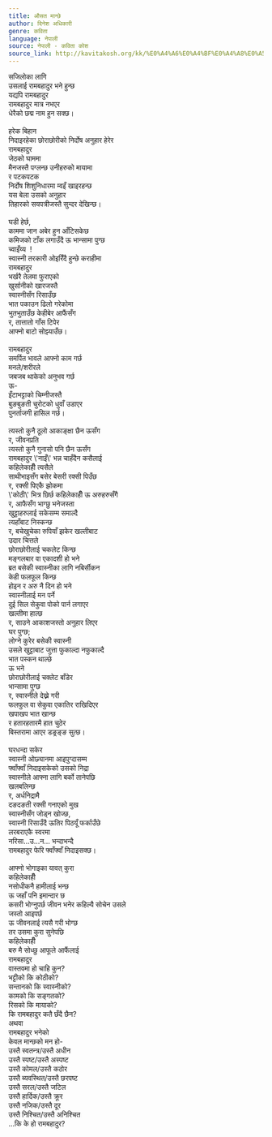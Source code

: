 ```yaml
---
title: औसत मान्छे
author: दिनेश अधिकारी
genre: कविता
language: नेपाली
source: नेपाली - कविता कोश
source_link: http://kavitakosh.org/kk/%E0%A4%A6%E0%A4%BF%E0%A4%A8%E0%A5%87%E0%A4%B6_%E0%A4%85%E0%A4%A7%E0%A4%BF%E0%A4%95%E0%A4%BE%E0%A4%B0%E0%A5%80
---
```


सजिलोका लागि  
उसलाई रामबहादुर भने हुन्छ  
यद्यपि रामबहादुर  
रामबहादुर मात्र नभएर  
धेरैको छद्म नाम हुन सक्छ।  
   
हरेक बिहान  
निदाइरहेका छोराछोरीको निर्दोष अनुहार हेरेर  
रामबहादुर  
जेठको घाममा  
मैनजस्तै पग्लन्छ उनीहरुको मायामा  
र पटकपटक  
निर्दोष शिशुनिधारमा म्वइँ खाइरहन्छ  
यस बेला उसको अनुहार  
तिहारको सयपत्रीजस्तै सुन्दर देखिन्छ।  
   
घडी हेर्छ,  
काममा जान अबेर हुन आँटिसकेछ  
कमिजको टाँक लगाउँदै ऊ भान्सामा पुग्छ  
च्वाइँय्य  !  
स्वास्नी तरकारी ओइरिँदै हुन्छे कराहीमा  
रामबहादुर  
भर्खरै तेलमा फुराएको  
खुर्सानीको खारजस्तै  
स्वास्नीसँग रिसाउँछ  
भात पकाउन ढिलो गरेकोमा  
भुतभुताउँछ केहीबेर आफैंसँग  
र, तात्तातो गाँस टिपेर  
आफ्नो बाटो सोझ्याउँछ।  
   
रामबहादुर  
समर्पित भावले आफ्नो काम गर्छ  
मनले/शरीरले  
जबजब थाकेको अनुभव गर्छ  
ऊ-  
इँटाभट्टाको चिम्नीजस्तै  
बुङबुङती चुरोटको धुवाँ उडाएर  
पुनर्ताजगी हासिल गर्छ।  
   
त्यस्तो कुनै ठूलो आकाङ्क्षा छैन ऊसँग  
र, जीवनप्रति  
त्यस्तो कुनै गुनासो पनि छैन ऊसँग  
रामबहादुर \\'नाइँ\\' भन्न चाहँदैन कसैलाई  
कहिलेकाहीँ त्यसैले  
साथीभाइसँग बसेर बेसरी रक्सी पिउँछ  
र, रक्सी पिएकै झोकमा  
\\'कोठी\\' भित्र छिर्छ कहिलेकाहीँ ऊ अरुहरुसँगै  
र, आफैसँग भाग्छु भनेजस्ता  
खुट्टाहरुलाई सकेसम्म समाल्दै  
त्यहाँबाट निस्कन्छ  
र, बचेखुचेका रुपियाँ झकेर खल्तीबाट  
उदार चित्तले  
छोराछोरीलाई चकलेट किन्छ  
मङ्गलबार वा एकादशी हो भने  
ब्रत बसेकी स्वास्नीका लागि नबिर्सीकन  
केही फलफूल किन्छ  
होइन र अरु नै दिन हो भने  
स्वास्नीलाई मन पर्ने  
दुई सिल सेकुवा पोको पार्न लगाएर  
खल्तीमा हाल्छ  
र, साउने आकाशजस्तो अनुहार लिएर  
घर पुग्छ;  
लोग्ने कुरेर बसेकी स्वास्नी  
उसले खुट्टाबाट जुत्ता फुकाल्दा नफुकाल्दै  
भात पस्कन थाल्छे  
ऊ भने  
छोराछोरीलाई चक्लेट बाँडेर  
भान्सामा पुग्छ  
र, स्वास्नीले देख्ने गरी  
फलफुल वा सेकुवा एकातिर राखिदिएर  
खपाखप भात खान्छ  
र हतारहतारमै हात चुठेर  
बिस्तरामा आएर डङ्रङ्ङ सुत्छ।  
   
घरधन्दा सकेर  
स्वास्नी ओछ्यानमा आइपुग्दासम्म  
फ्वाँफ्वाँ निदाइसकेको उसको निद्रा  
स्वास्नीले आफ्ना लागि बर्को तानेपछि  
खलबलिन्छ  
र, अर्धनिद्रामै  
दङदङती रक्सी गनाएको मुख  
स्वास्नीसँग जोड्न खोज्छ,  
स्वास्नी रिसाउँदै ऊतिर पिठयूँ फर्काउँछे  
लरबराएकै स्वरमा  
नरिसा...उ...न... भन्दाभन्दै  
रामबहादुर फेरि फ्वाँफ्वाँ निदाइसक्छ।  
   
आफ्नो भोगाइका यावत् कुरा  
कहिलेकाहीँ  
नसोधीकनै हामीलाई भन्छ  
ऊ जहाँ पनि इमान्दार छ  
कसरी भोग्नुपर्छ जीवन भनेर कहिल्यै सोचेन उसले  
जस्तो आइपर्छ  
ऊ जीवनलाई त्यसै गरी भोग्छ  
तर उसमा कुरा सुनेपछि  
कहिलेकाहीँ  
बरु मै सोध्छु आफूले आफैंलाई  
रामबहादुर  
वास्तवमा हो चाहि कुन?  
भट्टीको कि कोठीको?  
सन्तानको कि स्वास्नीको?  
कामको कि सङ्गतको?  
रिसको कि मायाको?  
कि रामबहादुर कतै छँदै छैन?  
अथवा  
रामबहादुर भनेको  
केवल मान्छको मन हो-  
उस्तै स्वतन्त्र/उस्तै अधीन  
उस्तै स्पष्ट/उस्तै अस्पष्ट  
उस्तै कोमल/उस्तै कठोर  
उस्तै ब्यवस्थित/उस्तै छरपष्ट  
उस्तै सरल/उस्तै जटिल  
उस्तै हार्दिक/उस्तै क्रूर  
उस्तै नजिक/उस्तै दूर  
उस्तै निश्चित/उस्तै अनिश्चित  
...कि के हो रामबहादुर?
